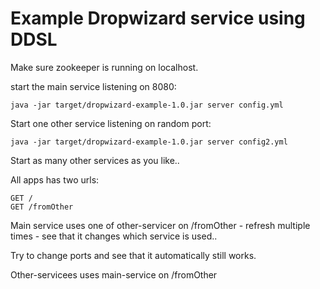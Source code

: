 Example Dropwizard service using DDSL
======================================

Make sure zookeeper is running on localhost.

start the main service listening on 8080:

    java -jar target/dropwizard-example-1.0.jar server config.yml

Start one other service listening on random port:

    java -jar target/dropwizard-example-1.0.jar server config2.yml

Start as many other services as you like..

All apps has two urls:

    GET /
    GET /fromOther


Main service uses one of other-servicer on /fromOther - refresh multiple times - see that it changes which service is used..

Try to change ports and see that it automatically still works.

Other-servicees uses main-service on /fromOther